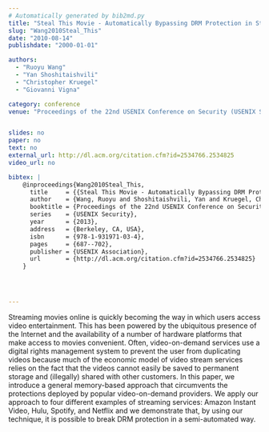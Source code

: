 ```yaml
---
# Automatically generated by bib2md.py
title: "Steal This Movie - Automatically Bypassing DRM Protection in Streaming Media Services"
slug: "Wang2010Steal_This"
date: "2010-08-14"
publishdate: "2000-01-01"

authors:
  - "Ruoyu Wang"
  - "Yan Shoshitaishvili"
  - "Christopher Kruegel"
  - "Giovanni Vigna"

category: conference
venue: "Proceedings of the 22nd USENIX Conference on Security (USENIX Security)"


slides: no
paper: no
text: no
external_url: http://dl.acm.org/citation.cfm?id=2534766.2534825
video_url: no

bibtex: |
    @inproceedings{Wang2010Steal_This,
      title     = {{Steal This Movie - Automatically Bypassing DRM Protection in Streaming Media Services}},
      author    = {Wang, Ruoyu and Shoshitaishvili, Yan and Kruegel, Christopher and Vigna, Giovanni},
      booktitle = {Proceedings of the 22nd USENIX Conference on Security},
      series    = {USENIX Security},
      year      = {2013},
      address   = {Berkeley, CA, USA},
      isbn      = {978-1-931971-03-4},
      pages     = {687--702},
      publisher = {USENIX Association},
      url       = {http://dl.acm.org/citation.cfm?id=2534766.2534825}
    }




---
```


Streaming movies online is quickly becoming the way in which users access video entertainment. This has been powered by the ubiquitous presence of the Internet and the availability of a number of hardware platforms that make access to movies convenient. Often, video-on-demand services use a digital rights management system to prevent the user from duplicating videos because much of the economic model of video stream services relies on the fact that the videos cannot easily be saved to permanent storage and (illegally) shared with other customers. In this paper, we introduce a general memory-based approach that circumvents the protections deployed by popular video-on-demand providers. We apply our approach to four different examples of streaming services: Amazon Instant Video, Hulu, Spotify, and Netflix and we demonstrate that, by using our technique, it is possible to break DRM protection in a semi-automated way.